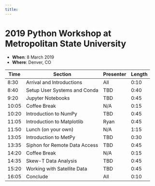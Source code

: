 ```yaml
---
title:
---
```

# 2019 Python Workshop at Metropolitan State University

- **When**: 8 March 2019
- **Where**: Denver, CO

|  Time | Section                                      | Presenter   | Length |
|-------|----------------------------------------------|-------------|--------|
| 8:30 | Arrival and Introductions | All | 0:10 |
| 8:40 | Setup User Systems and Conda | TBD | 0:40 |
| 9:20 | Jupyter Notebooks | TBD | 0:45 |
| 10:05 | Coffee Break | N/A | 0:15 |
| 10:20 | Introduction to NumPy | TBD | 0:45 |
| 11:05 | Introduction to Matplotlib | Ryan | 0:45 |
| 11:50 | Lunch (on your own) | N/A | 1:15 |
| 13:05 | Introduction to MetPy | TBD | 0:30 |
| 13:35 | Siphon for Remote Data Access | TBD | 0:45 |
| 14:20 | Coffee Break | N/A | 0:15 |
| 14:35 | Skew-T Data Analysis | TBD | 0:45 |
| 15:20 | Working with Satellite Data | TBD | 0:45 |
| 16:05 | Conclude | All | 0:10 |
